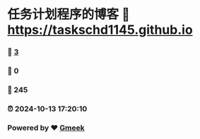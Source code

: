 # 任务计划程序的博客 :link: https://taskschd1145.github.io 
### :page_facing_up: [3](https://taskschd1145.github.io/tag.html) 
### :speech_balloon: 0 
### :hibiscus: 245 
### :alarm_clock: 2024-10-13 17:20:10 
### Powered by :heart: [Gmeek](https://github.com/Meekdai/Gmeek)
